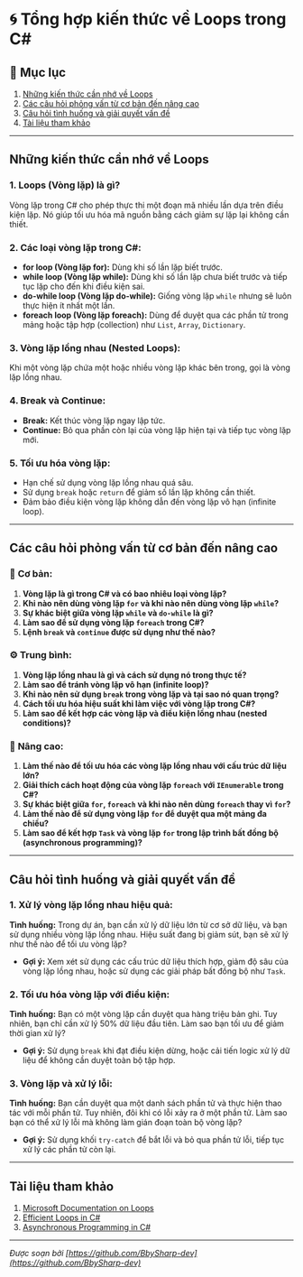# 🌀 Tổng hợp kiến thức về Loops trong C#

## 📖 Mục lục

1. [Những kiến thức cần nhớ về Loops](#những-kiến-thức-cần-nhớ-về-loops)
2. [Các câu hỏi phỏng vấn từ cơ bản đến nâng cao](#các-câu-hỏi-phỏng-vấn-từ-cơ-bản-đến-nâng-cao)
3. [Câu hỏi tình huống và giải quyết vấn đề](#câu-hỏi-tình-huống-và-giải-quyết-vấn-đề)
4. [Tài liệu tham khảo](#tài-liệu-tham-khảo)

---

## Những kiến thức cần nhớ về Loops

### 1. **Loops (Vòng lặp) là gì?**

Vòng lặp trong C# cho phép thực thi một đoạn mã nhiều lần dựa trên điều kiện lặp. Nó giúp tối ưu hóa mã nguồn bằng cách giảm sự lặp lại không cần thiết.

### 2. **Các loại vòng lặp trong C#:**

- **for loop (Vòng lặp for):** Dùng khi số lần lặp biết trước.
- **while loop (Vòng lặp while):** Dùng khi số lần lặp chưa biết trước và tiếp tục lặp cho đến khi điều kiện sai.
- **do-while loop (Vòng lặp do-while):** Giống vòng lặp `while` nhưng sẽ luôn thực hiện ít nhất một lần.
- **foreach loop (Vòng lặp foreach):** Dùng để duyệt qua các phần tử trong mảng hoặc tập hợp (collection) như `List`, `Array`, `Dictionary`.

### 3. **Vòng lặp lồng nhau (Nested Loops):**

Khi một vòng lặp chứa một hoặc nhiều vòng lặp khác bên trong, gọi là vòng lặp lồng nhau.

### 4. **Break và Continue:**

- **Break:** Kết thúc vòng lặp ngay lập tức.
- **Continue:** Bỏ qua phần còn lại của vòng lặp hiện tại và tiếp tục vòng lặp mới.

### 5. **Tối ưu hóa vòng lặp:**

- Hạn chế sử dụng vòng lặp lồng nhau quá sâu.
- Sử dụng `break` hoặc `return` để giảm số lần lặp không cần thiết.
- Đảm bảo điều kiện vòng lặp không dẫn đến vòng lặp vô hạn (infinite loop).

---

## Các câu hỏi phỏng vấn từ cơ bản đến nâng cao

### 🔰 **Cơ bản:**

1. **Vòng lặp là gì trong C# và có bao nhiêu loại vòng lặp?**
2. **Khi nào nên dùng vòng lặp `for` và khi nào nên dùng vòng lặp `while`?**
3. **Sự khác biệt giữa vòng lặp `while` và `do-while` là gì?**
4. **Làm sao để sử dụng vòng lặp `foreach` trong C#?**
5. **Lệnh `break` và `continue` được sử dụng như thế nào?**

### ⚙️ **Trung bình:**

1. **Vòng lặp lồng nhau là gì và cách sử dụng nó trong thực tế?**
2. **Làm sao để tránh vòng lặp vô hạn (infinite loop)?**
3. **Khi nào nên sử dụng `break` trong vòng lặp và tại sao nó quan trọng?**
4. **Cách tối ưu hóa hiệu suất khi làm việc với vòng lặp trong C#?**
5. **Làm sao để kết hợp các vòng lặp và điều kiện lồng nhau (nested conditions)?**

### 🚀 **Nâng cao:**

1. **Làm thế nào để tối ưu hóa các vòng lặp lồng nhau với cấu trúc dữ liệu lớn?**
2. **Giải thích cách hoạt động của vòng lặp `foreach` với `IEnumerable` trong C#?**
3. **Sự khác biệt giữa `for`, `foreach` và khi nào nên dùng `foreach` thay vì `for`?**
4. **Làm thế nào để sử dụng vòng lặp `for` để duyệt qua một mảng đa chiều?**
5. **Làm sao để kết hợp `Task` và vòng lặp `for` trong lập trình bất đồng bộ (asynchronous programming)?**

---

## Câu hỏi tình huống và giải quyết vấn đề

### 1. **Xử lý vòng lặp lồng nhau hiệu quả:**

**Tình huống:** Trong dự án, bạn cần xử lý dữ liệu lớn từ cơ sở dữ liệu, và bạn sử dụng nhiều vòng lặp lồng nhau. Hiệu suất đang bị giảm sút, bạn sẽ xử lý như thế nào để tối ưu vòng lặp?

- **Gợi ý:** Xem xét sử dụng các cấu trúc dữ liệu thích hợp, giảm độ sâu của vòng lặp lồng nhau, hoặc sử dụng các giải pháp bất đồng bộ như `Task`.

### 2. **Tối ưu hóa vòng lặp với điều kiện:**

**Tình huống:** Bạn có một vòng lặp cần duyệt qua hàng triệu bản ghi. Tuy nhiên, bạn chỉ cần xử lý 50% dữ liệu đầu tiên. Làm sao bạn tối ưu để giảm thời gian xử lý?

- **Gợi ý:** Sử dụng `break` khi đạt điều kiện dừng, hoặc cải tiến logic xử lý dữ liệu để không cần duyệt toàn bộ tập hợp.

### 3. **Vòng lặp và xử lý lỗi:**

**Tình huống:** Bạn cần duyệt qua một danh sách phần tử và thực hiện thao tác với mỗi phần tử. Tuy nhiên, đôi khi có lỗi xảy ra ở một phần tử. Làm sao bạn có thể xử lý lỗi mà không làm gián đoạn toàn bộ vòng lặp?

- **Gợi ý:** Sử dụng khối `try-catch` để bắt lỗi và bỏ qua phần tử lỗi, tiếp tục xử lý các phần tử còn lại.

---

## Tài liệu tham khảo

1. [Microsoft Documentation on Loops](https://learn.microsoft.com/en-us/dotnet/csharp/programming-guide/statement/iteration-statements)
2. [Efficient Loops in C#](https://learn.microsoft.com/en-us/dotnet/standard/design-guidelines/)
3. [Asynchronous Programming in C#](https://learn.microsoft.com/en-us/dotnet/csharp/async)

---

_Được soạn bởi [https://github.com/BbySharp-dev](https://github.com/BbySharp-dev)_
